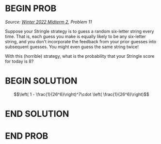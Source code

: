 # BEGIN PROB

<i>Source: [Winter 2022 Midterm 2](../wi22-midterm2/index.html), Problem 11</i>

Suppose your Stringle strategy is to guess a random six-letter string every time. That is, each guess you make is equally likely to be any six-letter string, and you don't incorporate the feedback from your prior guesses into subsequent guesses. You might even guess the same string twice!

With this (horrible) strategy, what is the probability that your Stringle score for today is 8?

# BEGIN SOLUTION

$$\left( 1 - \frac{1}{26^6}\right)^7\cdot \left( \frac{1}{26^6}\right)$$

# END SOLUTION

# END PROB